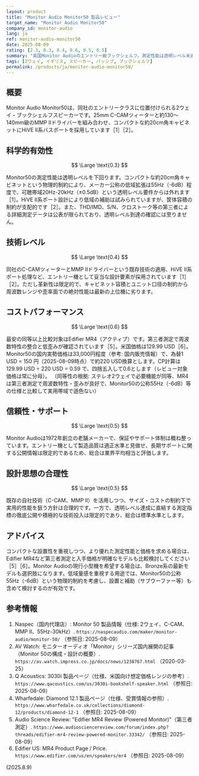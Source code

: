 ```yaml
---
layout: product
title: "Monitor Audio Monitor50 製品レビュー"
target_name: "Monitor Audio Monitor50"
company_id: monitor-audio
lang: ja
ref: monitor-audio-monitor50
date: 2025-08-09
rating: [2.3, 0.3, 0.4, 0.6, 0.5, 0.5]
summary: "英国Monitor Audioのエントリー級ブックシェルフ。測定性能は透明レベル未達だが、小型で設置しやすい。購入時は第三者測定が明確な代替機とも比較推奨"
tags: [2ウェイ, イギリス, スピーカー, パッシブ, ブックシェルフ]
permalink: /products/ja/monitor-audio-monitor50/
---
```

## 概要

Monitor Audio Monitor50は、同社のエントリークラスに位置付けられる2ウェイ・ブックシェルフスピーカーです。25mm C-CAMツィーターと約130〜140mm級のMMP IIドライバーを組み合わせ、コンパクトな約20cm角キャビネットにHiVE II系バスポートを採用しています［1］［2］。

## 科学的有効性

$$ \Large \text{0.3} $$

Monitor50の測定性能は透明レベルを下回ります。コンパクトな約20cm角キャビネットという物理的制約により、メーカー公称の低域拡張は55Hz（-6dB）程度で、可聴帯域20Hz-20kHz（±0.5dB）という透明レベル要件からは外れます［1］。HiVE II系ポート設計により低域の補助は試みられていますが、筐体容積の制約が支配的です［2］。また、THD/IMD、S/N、クロストーク等の第三者による詳細測定データは公表が限られており、透明レベル到達の確認には至りません。

## 技術レベル

$$ \Large \text{0.4} $$

同社のC-CAMツィーターとMMP IIドライバーという既存技術の適用、HiVE II系ポート処理など、エントリー機として妥当な設計要素が採用されています［1］［2］。ただし革新性は限定的で、キャビネット容積とユニット口径の制約から周波数レンジや歪率面での絶対性能は最新の上位機に劣ります。

## コストパフォーマンス

$$ \Large \text{0.6} $$

最安の同等以上比較対象はEdifier MR4（アクティブ）です。第三者測定で周波数特性の整合と低歪みが確認されています［5］。米国価格は129.99 USD［6］。Monitor50の国内実勢価格は33,000円程度（参考: 国内販売情報）で、為替1 USD = 150 円（2025-08-09時点）で約220 USD換算とします。CP計算は 129.99 USD ÷ 220 USD = 0.59 で、四捨五入して0.6とします（レビュー対象価格は常に分母）。
（同等性の根拠: ステレオ2ウェイで必要機能が同等、MR4は第三者測定で周波数特性・歪みが良好で、Monitor50の公称55Hz（-6dB）等の仕様と比較して実用帯域で遜色ない）

## 信頼性・サポート

$$ \Large \text{0.5} $$

Monitor Audioは1972年創立の老舗メーカーで、保証やサポート体制は概ね整っています。エントリー機として製造品質は適正水準と見做せ、長期サポートに関する公開情報は限定的であるため、総合は業界平均相当と評価します。

## 設計思想の合理性

$$ \Large \text{0.5} $$

既存の自社技術（C-CAM、MMP II）を活用しつつ、サイズ・コストの制約下で実用的性能を狙う方針は合理的です。一方で、透明レベル達成に直結する測定指標の徹底公開や積極的な技術投入は限定的であり、総合は標準水準とします。

## アドバイス

コンパクトな設置性を重視しつつ、より優れた測定性能と価格を求める場合は、Edifier MR4など第三者測定と入手価格が明確なモデルも比較検討してください［5］［6］。Monitor Audioの現行小型機を希望する場合は、Bronze系の最新モデルも選択肢になります。低域量感を重視する用途では、Monitor50の公称55Hz（-6dB）という物理的制約を考慮し、設置と補助（サブウーファー等）も含めて検討するのが有効です。

## 参考情報

1. Naspec（国内代理店）: Monitor 50 製品情報（仕様: 2ウェイ、C-CAM、MMP II、55Hz-30kHz）. `https://naspecaudio.com/maker/monitor-audio/monitor-50/` （参照日: 2025-08-09）
2. AV Watch: モニターオーディオ「Monitor」シリーズ国内展開の記事（Monitor 50の構成・設計の概要）. `https://av.watch.impress.co.jp/docs/news/1238767.html` （2020-03-25）
3. Q Acoustics: 3030i 製品ページ（仕様、米国向け想定価格レンジの参考）. `https://www.qacoustics.com/us/3030i-bookshelf-speaker.html` （参照日: 2025-08-09）
4. Wharfedale: Diamond 12.1 製品ページ（仕様、受賞情報の参照）. `https://www.wharfedale.co.uk/collections/diamond-12/products/diamond-12-1` （参照日: 2025-08-09）
5. Audio Science Review: "Edifier MR4 Review (Powered Monitor)"（第三者測定）. `https://www.audiosciencereview.com/forum/index.php?threads/edifier-mr4-review-powered-monitor.33342/` （参照日: 2025-08-09）
6. Edifier US: MR4 Product Page / Price. `https://www.edifier.com/us/en/speakers/mr4` （参照日: 2025-08-09）

(2025.8.9)